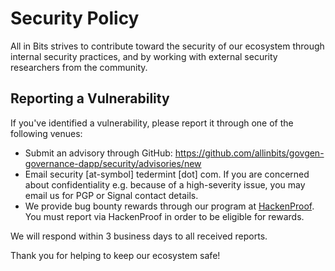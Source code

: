 # Security Policy

All in Bits strives to contribute toward the security of our ecosystem through internal security practices, and by working with external security researchers from the community.

## Reporting a Vulnerability

If you've identified a vulnerability, please report it through one of the following venues:
* Submit an advisory through GitHub: https://github.com/allinbits/govgen-governance-dapp/security/advisories/new
* Email security [at-symbol] tedermint [dot] com. If you are concerned about confidentiality e.g. because of a high-severity issue, you may email us for PGP or Signal contact details.
* We provide bug bounty rewards through our program at [HackenProof](https://hackenproof.com/all-in-bits). You must report via HackenProof in order to be eligible for rewards.

We will respond within 3 business days to all received reports. 

Thank you for helping to keep our ecosystem safe!
